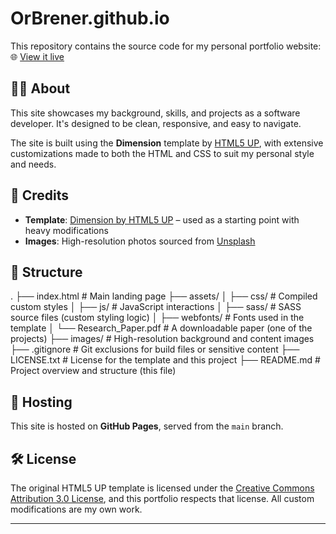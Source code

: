 # OrBrener.github.io

This repository contains the source code for my personal portfolio website:  
🌐 [View it live](https://orbrener.github.io)

## 🧑‍💻 About

This site showcases my background, skills, and projects as a software developer. It's designed to be clean, responsive, and easy to navigate.

The site is built using the **Dimension** template by [HTML5 UP](https://html5up.net/dimension), with extensive customizations made to both the HTML and CSS to suit my personal style and needs.

## 🎨 Credits

- **Template**: [Dimension by HTML5 UP](https://html5up.net/dimension) – used as a starting point with heavy modifications
- **Images**: High-resolution photos sourced from [Unsplash](https://unsplash.com)

## 📁 Structure

.
├── index.html              # Main landing page
├── assets/
│   ├── css/                # Compiled custom styles
│   ├── js/                 # JavaScript interactions
│   ├── sass/               # SASS source files (custom styling logic)
│   ├── webfonts/           # Fonts used in the template
│   └── Research_Paper.pdf  # A downloadable paper (one of the projects)
├── images/                 # High-resolution background and content images
├── .gitignore              # Git exclusions for build files or sensitive content
├── LICENSE.txt             # License for the template and this project
├── README.md               # Project overview and structure (this file)


## 🚀 Hosting

This site is hosted on **GitHub Pages**, served from the `main` branch.

## 🛠️ License

The original HTML5 UP template is licensed under the [Creative Commons Attribution 3.0 License](https://html5up.net/license), and this portfolio respects that license. All custom modifications are my own work.

---

